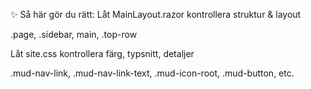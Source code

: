 

✨ Så här gör du rätt:
Låt MainLayout.razor kontrollera struktur & layout

.page, .sidebar, main, .top-row

Låt site.css kontrollera färg, typsnitt, detaljer

.mud-nav-link, .mud-nav-link-text, .mud-icon-root, .mud-button, etc.

